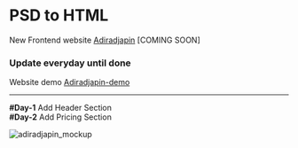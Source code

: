 # PSD to HTML
New Frontend website [Adiradjapin](http://adiradjapin.com/) [COMING SOON]

### Update everyday until done
Website demo [Adiradjapin-demo](https://solvedia.github.io/adiradjapin/)

***
**#Day-1** Add Header Section  
**#Day-2** Add Pricing Section


![adiradjapin_mockup](https://github.com/solvedia/adiradjapin/blob/master/layout_design.jpg)
